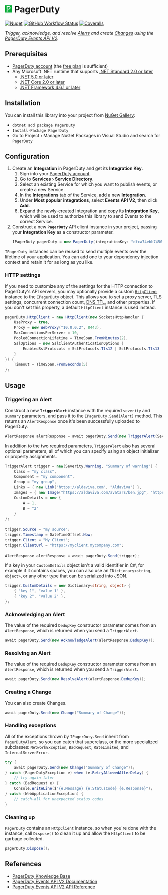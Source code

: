 <img src="https://raw.githubusercontent.com/Aldaviva/PagerDuty/master/PagerDuty/icon.png" height="23" alt="PagerDuty logo" /> PagerDuty
===

[![Nuget](https://img.shields.io/nuget/v/PagerDuty?logo=nuget)](https://www.nuget.org/packages/PagerDuty/) [![GitHub Workflow Status](https://img.shields.io/github/workflow/status/Aldaviva/PagerDuty/.NET?logo=github)](https://github.com/Aldaviva/PagerDuty/actions/workflows/dotnetpackage.yml) [![Coveralls](https://img.shields.io/coveralls/github/Aldaviva/PagerDuty?logo=coveralls)](https://coveralls.io/github/Aldaviva/PagerDuty?branch=master)

*Trigger, acknowledge, and resolve [Alerts](https://support.pagerduty.com/docs/alerts) and create [Changes](https://support.pagerduty.com/docs/change-events) using the [PagerDuty Events API V2](https://developer.pagerduty.com/docs/events-api-v2/overview/).*

## Prerequisites

- [PagerDuty account](https://www.pagerduty.com/sign-up/) (the [free plan](https://www.pagerduty.com/sign-up-free/?type=free) is sufficient)
- Any Microsoft .NET runtime that supports [.NET Standard 2.0 or later](https://docs.microsoft.com/en-us/dotnet/standard/net-standard?tabs=net-standard-2-0#net-standard-versions)
    - [.NET 5.0 or later](https://dotnet.microsoft.com/en-us/download/dotnet)
    - [.NET Core 2.0 or later](https://dotnet.microsoft.com/en-us/download/dotnet)
    - [.NET Framework 4.6.1 or later](https://dotnet.microsoft.com/en-us/download/dotnet-framework)

## Installation

You can install this library into your project from [NuGet Gallery](https://www.nuget.org/packages/PagerDuty):
- `dotnet add package PagerDuty`
- `Install-Package PagerDuty`
- Go to Project › Manage NuGet Packages in Visual Studio and search for `PagerDuty`

## Configuration

1. Create an **Integration** in PagerDuty and get its **Integration Key**.
    1. Sign into your [PagerDuty account](https://app.pagerduty.com/).
    1. Go to **Services › Service Directory**.
    1. Select an existing Service for which you want to publish events, or create a new Service.
    1. In the **Integrations** tab of the Service, add a new **Integration**.
    1. Under **Most popular integrations**, select **Events API V2**, then click **Add**.
    1. Expand the newly-created Integration and copy its **Integration Key**, which will be used to authorize this library to send Events to the correct Service.
1. Construct a new **`PagerDuty`** API client instance in your project, passing your **Integration Key** as a constructor parameter.
    ```cs
    IPagerDuty pagerDuty = new PagerDuty(integrationKey: "dfca74ebb7450b3e6da3ba6083a323f4");
    ```

`IPagerDuty` instances can be reused to send multiple events over the lifetime of your application. You can add one to your dependency injection context and retain it for as long as you like.

### HTTP settings
If you need to customize any of the settings for the HTTP connection to PagerDuty's API servers, you may optionally provide a custom [`HttpClient`](https://docs.microsoft.com/en-us/dotnet/api/system.net.http.httpclient) instance to the `IPagerDuty` object. This allows you to set a proxy server, TLS settings, concurrent connection count, [DNS TTL](https://docs.microsoft.com/en-us/dotnet/fundamentals/networking/httpclient-guidelines#dns-behavior), and other properties. If you don't set this property, a default `HttpClient` instance is used instead.

```cs
pagerDuty.HttpClient = new HttpClient(new SocketsHttpHandler {
    UseProxy = true,
    Proxy = new WebProxy("10.0.0.2", 8443),
    MaxConnectionsPerServer = 10,
    PooledConnectionLifetime = TimeSpan.FromMinutes(2),
    SslOptions = new SslClientAuthenticationOptions {
        EnabledSslProtocols = SslProtocols.Tls12 | SslProtocols.Tls13
    }
}) {
    Timeout = TimeSpan.FromSeconds(5)
};
```

## Usage

### Triggering an Alert

Construct a new **`TriggerAlert`** instance with the required `severity` and `summary` parameters, and pass it to the `IPagerDuty.Send(Alert)` method. This returns an `AlertResponse` once it's been successfully uploaded to PagerDuty.

```cs
AlertResponse alertResponse = await pagerDuty.Send(new TriggerAlert(Severity.Error, "Summary"));
```

In addition to the two required parameters, `TriggerAlert` also has several optional parameters, all of which you can specify using an object initializer or property assignments.

```cs
TriggerAlert trigger = new(Severity.Warning, "Summary of warning") {
    Class = "my class",
    Component = "my component",
    Group = "my group",
    Links = { new Link("https://aldaviva.com", "Aldaviva") },
    Images = { new Image("https://aldaviva.com/avatars/ben.jpg", "https://aldaviva.com", "Ben") },
    CustomDetails = new {
        A = 1,
        B = "2"
    }
};

trigger.Source = "my source";
trigger.Timestamp = DateTimeOffset.Now;
trigger.Client = "My Client";
trigger.ClientUrl = "https://myclient.mycompany.com";

AlertResponse alertResponse = await pagerDuty.Send(trigger);
```

If a key in your `CustomDetails` object isn't a valid identifier in C#, for example if it contains spaces, you can also use an `IDictionary<string, object>`, or any other type that can be serialized into JSON.

```cs
trigger.CustomDetails = new Dictionary<string, object> {
    { "key 1", "value 1" },
    { "key 2", "value 2" },
};
```

### Acknowledging an Alert

The value of the required `DedupKey` constructor parameter comes from an `AlertResponse`, which is returned when you send a `TriggerAlert`.

```cs
await pagerDuty.Send(new AcknowledgeAlert(alertResponse.DedupKey));
```

### Resolving an Alert

The value of the required `DedupKey` constructor parameter comes from an `AlertResponse`, which is returned when you send a `TriggerAlert`.

```cs
await pagerDuty.Send(new ResolveAlert(alertResponse.DedupKey));
```

### Creating a Change

You can also create Changes.

```cs
await pagerDuty.Send(new Change("Summary of Change"));
```

### Handling exceptions

All of the exceptions thrown by `IPagerDuty.Send` inherit from `PagerDutyAlert`, so you can catch that superclass, or the more specialized subclasses: `NetworkException`, `BadRequest`, `RateLimited`, and `InternalServerError`.

```cs
try {
    await pagerDuty.Send(new Change("Summary of Change"));
} catch (PagerDutyException e) when (e.RetryAllowedAfterDelay) {
    // try again later
} catch (BadRequest e) {
    Console.WriteLine($"{e.Message} {e.StatusCode} {e.Response}");
} catch (WebApplicationException) {
    // catch-all for unexpected status codes
}
```

### Cleaning up

`PagerDuty` contains an `HttpClient` instance, so when you're done with the instance, call `Dispose()` to clean it up and allow the `HttpClient` to be garbage collected.

```cs
pagerDuty.Dispose();
```

## References

- [PagerDuty Knowledge Base](https://support.pagerduty.com/docs/alerts)
- [PagerDuty Events API V2 Documentation](https://developer.pagerduty.com/docs/events-api-v2/overview/)
- [PagerDuty Events API V2 API Reference](https://developer.pagerduty.com/api-reference/YXBpOjI3NDgyNjU-pager-duty-v2-events-api)